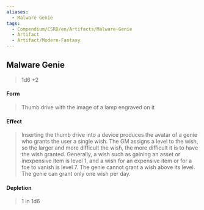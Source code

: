```yaml
---
aliases:
  - Malware Genie
tags:
  - Compendium/CSRD/en/Artifacts/Malware-Genie
  - Artifact
  - Artifact/Modern-Fantasy
---
```

  
    
## Malware Genie  
>1d6 +2  
#### Form  
>Thumb drive with the image of a lamp engraved on it   
#### Effect  
> Inserting the thumb drive into a device produces the avatar of a genie who grants the user a single wish. The GM assigns a level to the wish, so the larger and more difficult the wish, the more difficult it is to have the wish granted. Generally, a wish such as gaining an asset or inexpensive item is level 1, and a wish for an expensive item or for a foe to vanish is level 7. The genie cannot grant a wish above its level. The genie can grant only one wish per day.   
  
#### Depletion   
>1 in 1d6